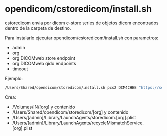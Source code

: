 # opendicom/cstoredicom/install.sh

cstoredicom envia por dicom c-store series de objetos dicom encontrados dentro de la carpeta de destino.

Para instalarlo ejecutar opendicom/cstoredicom/install.sh con parametros:

- admin
- org
- org DICOMweb store endpoint
- org DICOMweb qido endpoints
- timeout

Ejemplo:

```sh
/Users/Shared/opendicom/storedicom/install.sh pcs2 DCM4CHEE "https://serviciosridi.asse.uy/dcm4chee-arc/stow/DCM4CHEE" "https://serviciosridi.asse.uy/dcm4chee-arc/qido/DCM4CHEE" 120
```

Crea:

- /Volumes/IN/[org] y contenido
- /Users/Shared/opendicom/storedicom/[org]  y contenido
- /Users/[admin]/Library/LaunchAgents/storedicom.[org].plist
- /Users/[admin]/Library/LaunchAgents/recycleMismatchService.[org].plist
